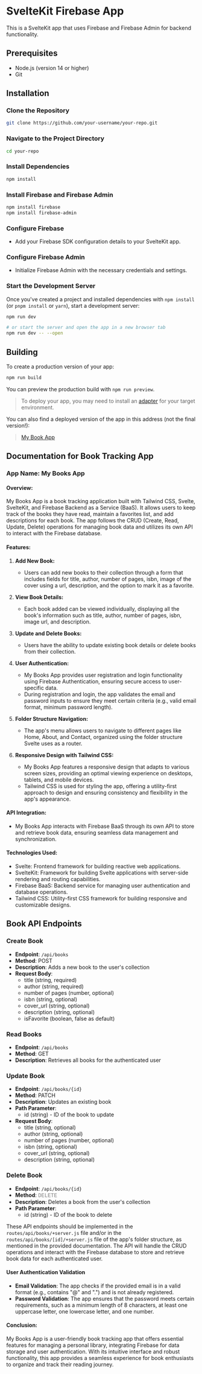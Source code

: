 # SvelteKit Firebase App

This is a SvelteKit app that uses Firebase and Firebase Admin for backend functionality.

## Prerequisites

- Node.js (version 14 or higher)
- Git

## Installation

### Clone the Repository

```bash
git clone https://github.com/your-username/your-repo.git
```

### Navigate to the Project Directory

```bash
cd your-repo
```

### Install Dependencies

```bash
npm install
```

### Install Firebase and Firebase Admin

```bash
npm install firebase
npm install firebase-admin
```

### Configure Firebase

- Add your Firebase SDK configuration details to your SvelteKit app.

### Configure Firebase Admin

- Initialize Firebase Admin with the necessary credentials and settings.

### Start the Development Server

Once you've created a project and installed dependencies with `npm install` (or `pnpm install` or `yarn`), start a development server:

```bash
npm run dev

# or start the server and open the app in a new browser tab
npm run dev -- --open
```

## Building

To create a production version of your app:

```bash
npm run build
```

You can preview the production build with `npm run preview`.

> To deploy your app, you may need to install an [adapter](https://kit.svelte.dev/docs/adapters) for your target environment.

You can also find a deployed version of the app in this address (not the final version!):

> [My Book App](https://book-svelte-firebase-vercel.vercel.app/)

## Documentation for Book Tracking App

### App Name: My Books App

#### Overview:

My Books App is a book tracking application built with Tailwind CSS, Svelte, SvelteKit, and Firebase Backend as a Service (BaaS). It allows users to keep track of the books they have read, maintain a favorites list, and add descriptions for each book. The app follows the CRUD (Create, Read, Update, Delete) operations for managing book data and utilizes its own API to interact with the Firebase database.

#### Features:

1. **Add New Book:**

   - Users can add new books to their collection through a form that includes fields for title, author, number of pages, isbn, image of the cover using a url, description, and the option to mark it as a favorite.

2. **View Book Details:**

   - Each book added can be viewed individually, displaying all the book's information such as title, author, number of pages, isbn, image url, and description.

3. **Update and Delete Books:**

   - Users have the ability to update existing book details or delete books from their collection.

4. **User Authentication:**

   - My Books App provides user registration and login functionality using Firebase Authentication, ensuring secure access to user-specific data.
   - During registration and login, the app validates the email and password inputs to ensure they meet certain criteria (e.g., valid email format, minimum password length).

5. **Folder Structure Navigation:**

   - The app's menu allows users to navigate to different pages like Home, About, and Contact, organized using the folder structure Svelte uses as a router.

6. **Responsive Design with Tailwind CSS:**
   - My Books App features a responsive design that adapts to various screen sizes, providing an optimal viewing experience on desktops, tablets, and mobile devices.
   - Tailwind CSS is used for styling the app, offering a utility-first approach to design and ensuring consistency and flexibility in the app's appearance.

#### API Integration:

- My Books App interacts with Firebase BaaS through its own API to store and retrieve book data, ensuring seamless data management and synchronization.

#### Technologies Used:

- Svelte: Frontend framework for building reactive web applications.
- SvelteKit: Framework for building Svelte applications with server-side rendering and routing capabilities.
- Firebase BaaS: Backend service for managing user authentication and database operations.
- Tailwind CSS: Utility-first CSS framework for building responsive and customizable designs.

## Book API Endpoints

### Create Book

- **Endpoint**: `/api/books`
- **Method**: POST
- **Description**: Adds a new book to the user's collection
- **Request Body**:
  - title (string, required)
  - author (string, required)
  - number of pages (number, optional)
  - isbn (string, optional)
  - cover_url (string, optional)
  - description (string, optional)
  - isFavorite (boolean, false as default)

### Read Books

- **Endpoint**: `/api/books`
- **Method**: GET
- **Description**: Retrieves all books for the authenticated user

### Update Book

- **Endpoint**: `/api/books/{id}`
- **Method**: PATCH
- **Description**: Updates an existing book
- **Path Parameter**:
  - id (string) - ID of the book to update
- **Request Body**:
  - title (string, optional)
  - author (string, optional)
  - number of pages (number, optional)
  - isbn (string, optional)
  - cover_url (string, optional)
  - description (string, optional)

### Delete Book

- **Endpoint**: `/api/books/{id}`
- **Method**: <span style="font-family: 'Courier New', monospace; color: grey;">DELETE</span>
- **Description**: Deletes a book from the user's collection
- **Path Parameter**:
  - id (string) - ID of the book to delete

These API endpoints should be implemented in the `routes/api/books/+server.js` file and/or in the `routes/api/books/[id]/+server.js` file of the app's folder structure, as mentioned in the provided documentation. The API will handle the CRUD operations and interact with the Firebase database to store and retrieve book data for each authenticated user.

#### User Authentication Validation

- **Email Validation**: The app checks if the provided email is in a valid format (e.g., contains "@" and ".") and is not already registered.
- **Password Validation**: The app ensures that the password meets certain requirements, such as a minimum length of 8 characters, at least one uppercase letter, one lowercase letter, and one number.

#### Conclusion:

My Books App is a user-friendly book tracking app that offers essential features for managing a personal library, integrating Firebase for data storage and user authentication. With its intuitive interface and robust functionality, this app provides a seamless experience for book enthusiasts to organize and track their reading journey.

